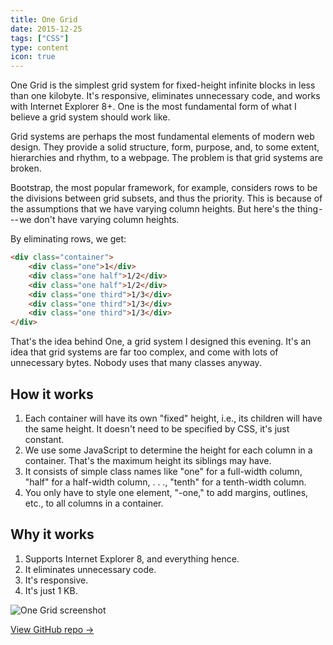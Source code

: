 ```yaml
---
title: One Grid
date: 2015-12-25
tags: ["CSS"]
type: content
icon: true
---
```


One Grid is the simplest grid system for fixed-height infinite blocks in less than one kilobyte. It's responsive, eliminates unnecessary code, and works with Internet Explorer 8+. One is the most fundamental form of what I believe a grid system should work like.

<!--more-->

Grid systems are perhaps the most fundamental elements of modern web design. They provide a solid structure, form, purpose, and, to some extent, hierarchies and rhythm, to a webpage.
The problem is that grid systems are broken.

Bootstrap, the most popular framework, for example, considers rows to be the divisions between grid subsets, and thus the priority.  This is because of the assumptions that we have varying column heights. But here's the thing --- we don't have varying column heights.

By eliminating rows, we get:

```html
<div class="container">
	<div class="one">1</div>
	<div class="one half">1/2</div>
	<div class="one half">1/2</div>
	<div class="one third">1/3</div>
	<div class="one third">1/3</div>
	<div class="one third">1/3</div>
</div>
```

That's the idea behind One, a grid system I designed this evening. It's an idea that grid systems are far too complex, and come with lots of unnecessary bytes. Nobody uses that many classes anyway.

## How it works
1. Each container will have its own "fixed" height, i.e., its children will have the same height. It doesn't need to be specified by CSS, it's just constant.
2. We use some JavaScript to determine the height for each column in a container. That's the maximum height its siblings may have.
3. It consists of simple class names like "one" for a full-width column, "half" for a half-width column, . . ., "tenth" for a tenth-width column.
4. You only have to style one element, "-one," to add margins, outlines, etc., to all columns in a container.

## Why it works

1. Supports Internet Explorer 8, and everything hence.
2. It eliminates unnecessary code.
3. It's responsive.
4. It's just 1 KB.

![One Grid screenshot](/images/open-source/one-grid/hero.jpeg)

[View GitHub repo &rarr;](https://github.com/AnandChowdhary/one-grid)